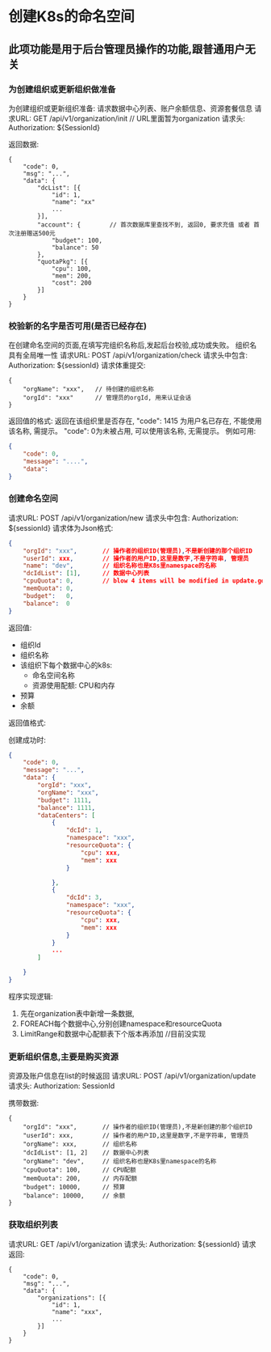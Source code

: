 创建K8s的命名空间
===============

此项功能是用于后台管理员操作的功能,跟普通用户无关
----------------------------


### 为创建组织或更新组织做准备
为创建组织或更新组织准备: 请求数据中心列表、账户余额信息、资源套餐信息
请求URL: GET /api/v1/organization/init     // URL里面暂为organization
请求头: Authorization: ${SessionId}

返回数据:
```
{
    "code": 0,
    "msg": "...",
    "data": {
        "dcList": [{
            "id": 1,
            "name": "xx"
            ...
        }],
        "account": {        // 首次数据库里查找不到, 返回0, 要求充值 或者 首次注册赠送500元
            "budget": 100,
            "balance": 50
        },
        "quotaPkg": [{
            "cpu": 100,
            "mem": 200,
            "cost": 200
        }]
    }
}
```

### 校验新的名字是否可用(是否已经存在)
在创建命名空间的页面,在填写完组织名称后,发起后台校验,成功或失败。 组织名具有全局唯一性
请求URL: POST /api/v1/organization/check
请求头中包含: Authorization: ${sessionId}
请求体重提交: 

```
{
    "orgName": "xxx",   // 待创建的组织名称
    "orgId": "xxx"      // 管理员的orgId, 用来认证会话
}
```

返回值的格式:
返回在该组织里是否存在, "code": 1415 为用户名已存在, 不能使用该名称, 需提示。 "code": 0为未被占用, 可以使用该名称, 无需提示。
例如可用:
```json
{
    "code": 0,
    "message": "....",
    "data": 
}
```


### 创建命名空间
请求URL: POST /api/v1/organization/new
请求头中包含: Authorization: ${sessionId}
请求体为Json格式:
```json
{
    "orgId": "xxx",       // 操作者的组织ID(管理员),不是新创建的那个组织ID
    "userId": xxx,        // 操作者的用户ID,这里是数字,不是字符串, 管理员
    "name": "dev",        // 组织名称也是K8s里namespace的名称
    "dcIdList": [1],      // 数据中心列表
    "cpuQuota": 0,        // blow 4 items will be modified in update.go, omitempty
    "memQuota": 0,
    "budget":   0,
    "balance":  0
}
```

返回值:
* 组织Id
* 组织名称
* 该组织下每个数据中心的k8s:
    * 命名空间名称
    * 资源使用配额: CPU和内存
* 预算
* 余额

返回值格式:

创建成功时:
```json
{
    "code": 0,
    "message": "...",
    "data": {
        "orgId": "xxx",
        "orgName": "xxx",
        "budget": 1111,
        "balance": 1111,
        "dataCenters": [
            {
                "dcId": 1,
                "namespace": "xxx",
                "resourceQuota": {
                    "cpu": xxx,
                    "mem": xxx
                }

            },
            {
                "dcId": 3,
                "namespace": "xxx",
                "resourceQuota": {
                    "cpu": xxx,
                    "mem": xxx
                }
            }
            ...
        ]

    }
}
```

程序实现逻辑:
1. 先在organization表中新增一条数据,
2. FOREACH每个数据中心,分别创建namespace和resourceQuota
3. LimitRange和数据中心配额表下个版本再添加 //目前没实现

### 更新组织信息,主要是购买资源

资源及账户信息在list的时候返回
请求URL: POST /api/v1/organization/update
请求头: Authorization: SessionId

携带数据:
```
{
    "orgId": "xxx",       // 操作者的组织ID(管理员),不是新创建的那个组织ID
    "userId": xxx,        // 操作者的用户ID,这里是数字,不是字符串, 管理员
    "orgName": xxx,       // 组织名称
    "dcIdList": [1, 2]    // 数据中心列表
    "orgName": "dev",     // 组织名称也是K8s里namespace的名称
    "cpuQuota": 100,      // CPU配额
    "memQuota": 200,      // 内存配额
    "budget": 10000,      // 预算
    "balance": 10000,     // 余额
}
```

    


### 获取组织列表

请求URL: GET /api/v1/organization
请求头: Authorization: ${sessionId}
请求返回:
```
{
    "code": 0,
    "msg": "...",
    "data": {
        "organizations": [{
            "id": 1,
            "name": "xxx",
            ... 
        }] 
    }
}
```
